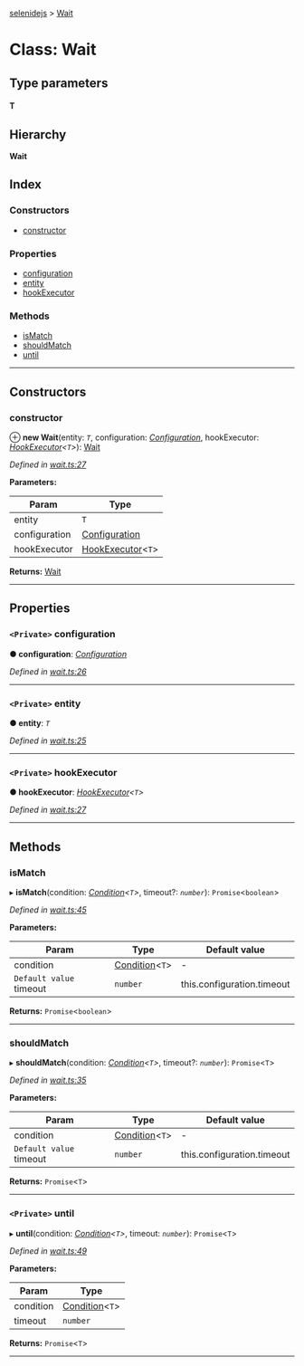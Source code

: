 [selenidejs](../README.md) > [Wait](../classes/wait.md)

# Class: Wait

## Type parameters
#### T 
## Hierarchy

**Wait**

## Index

### Constructors

* [constructor](wait.md#constructor)

### Properties

* [configuration](wait.md#configuration)
* [entity](wait.md#entity)
* [hookExecutor](wait.md#hookexecutor)

### Methods

* [isMatch](wait.md#ismatch)
* [shouldMatch](wait.md#shouldmatch)
* [until](wait.md#until)

---

## Constructors

<a id="constructor"></a>

###  constructor

⊕ **new Wait**(entity: *`T`*, configuration: *[Configuration](configuration.md)*, hookExecutor: *[HookExecutor](hookexecutor.md)<`T`>*): [Wait](wait.md)

*Defined in [wait.ts:27](https://github.com/KnowledgeExpert/selenidejs/blob/master/lib/wait.ts#L27)*

**Parameters:**

| Param | Type |
| ------ | ------ |
| entity | `T` |
| configuration | [Configuration](configuration.md) |
| hookExecutor | [HookExecutor](hookexecutor.md)<`T`> |

**Returns:** [Wait](wait.md)

___

## Properties

<a id="configuration"></a>

### `<Private>` configuration

**● configuration**: *[Configuration](configuration.md)*

*Defined in [wait.ts:26](https://github.com/KnowledgeExpert/selenidejs/blob/master/lib/wait.ts#L26)*

___
<a id="entity"></a>

### `<Private>` entity

**● entity**: *`T`*

*Defined in [wait.ts:25](https://github.com/KnowledgeExpert/selenidejs/blob/master/lib/wait.ts#L25)*

___
<a id="hookexecutor"></a>

### `<Private>` hookExecutor

**● hookExecutor**: *[HookExecutor](hookexecutor.md)<`T`>*

*Defined in [wait.ts:27](https://github.com/KnowledgeExpert/selenidejs/blob/master/lib/wait.ts#L27)*

___

## Methods

<a id="ismatch"></a>

###  isMatch

▸ **isMatch**(condition: *[Condition](condition.md)<`T`>*, timeout?: *`number`*): `Promise`<`boolean`>

*Defined in [wait.ts:45](https://github.com/KnowledgeExpert/selenidejs/blob/master/lib/wait.ts#L45)*

**Parameters:**

| Param | Type | Default value |
| ------ | ------ | ------ |
| condition | [Condition](condition.md)<`T`> | - |
| `Default value` timeout | `number` |  this.configuration.timeout |

**Returns:** `Promise`<`boolean`>

___
<a id="shouldmatch"></a>

###  shouldMatch

▸ **shouldMatch**(condition: *[Condition](condition.md)<`T`>*, timeout?: *`number`*): `Promise`<`T`>

*Defined in [wait.ts:35](https://github.com/KnowledgeExpert/selenidejs/blob/master/lib/wait.ts#L35)*

**Parameters:**

| Param | Type | Default value |
| ------ | ------ | ------ |
| condition | [Condition](condition.md)<`T`> | - |
| `Default value` timeout | `number` |  this.configuration.timeout |

**Returns:** `Promise`<`T`>

___
<a id="until"></a>

### `<Private>` until

▸ **until**(condition: *[Condition](condition.md)<`T`>*, timeout: *`number`*): `Promise`<`T`>

*Defined in [wait.ts:49](https://github.com/KnowledgeExpert/selenidejs/blob/master/lib/wait.ts#L49)*

**Parameters:**

| Param | Type |
| ------ | ------ |
| condition | [Condition](condition.md)<`T`> |
| timeout | `number` |

**Returns:** `Promise`<`T`>

___

